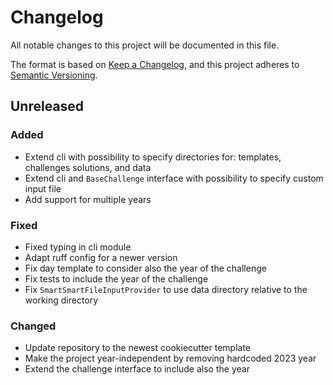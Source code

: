 # Changelog
All notable changes to this project will be documented in this file.

The format is based on [Keep a Changelog](https://keepachangelog.com/en/1.0.0/), and this project adheres to [Semantic Versioning](https://semver.org/spec/v2.0.0.html).

## Unreleased
### Added
- Extend cli with possibility to specify directories for: templates, challenges solutions, and data
- Extend cli and `BaseChallenge` interface with possibility to specify custom input file
- Add support for multiple years

### Fixed
- Fixed typing in cli module
- Adapt ruff config for a newer version
- Fix day template to consider also the year of the challenge
- Fix tests to include the year of the challenge
- Fix `SmartSmartFileInputProvider` to use data directory relative to the working directory

### Changed
- Update repository to the newest cookiecutter template
- Make the project year-independent by removing hardcoded 2023 year
- Extend the challenge interface to include also the year
